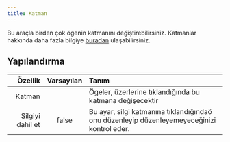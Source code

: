 ```yaml
---
title: Katman
---
```


Bu araçla birden çok ögenin katmanını değiştirebilirsiniz. Katmanlar hakkında daha fazla bilgiye [buradan](../layers.md) ulaşabilirsiniz.

## Yapılandırma

|          Özellik | Varsayılan | Tanım                                                                                      |
| ----------------:|:----------:|:------------------------------------------------------------------------------------------ |
|           Katman |            | Ögeler, üzerlerine tıklandığında bu katmana değişecektir                                   |
| Silgiyi dahil et |   false    | Bu ayar, silgi katmanına tıklandığındaö onu düzenleyip düzenleyemeyeceğinizi kontrol eder. |
